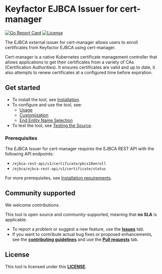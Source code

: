 # Keyfactor EJBCA Issuer for cert-manager

[![Go Report Card](https://goreportcard.com/badge/github.com/Keyfactor/ejbca-cert-manager-issuer)](https://goreportcard.com/report/github.com/Keyfactor/ejbca-cert-manager-issuer)
[![License](https://img.shields.io/badge/License-Apache%202.0-blue.svg)](https://img.shields.io/badge/License-Apache%202.0-blue.svg)

The EJBCA external issuer for cert-manager allows users to enroll certificates from Keyfactor EJBCA using cert-manager.

Cert-manager is a native Kubernetes certificate management controller that allows applications to get their certificates from a variety of CAs (Certification Authorities). It ensures certificates are valid and up to date, it also attempts to renew certificates at a configured time before expiration.

## Get started

* To install the tool, see [Installation](docs/install.md).
* To configure and use the tool, see: 
  * [Usage](docs/config_usage.md)
  * [Customization](docs/annotations.md)
  * [End Entity Name Selection](docs/endentitynamecustomization.md)
* To test the tool, see [Testing the Source](docs/testing.md).

### Prerequisites
The EJBCA Issuer for cert-manager requires the EJBCA REST API with the following API endpoints:
* `/ejbca-rest-api/v1/certificate/pkcs10enroll`
* `/ejbca/ejbca-rest-api/v1/certificate/status`

For more prerequisites, see [Installation requirements](docs/install.md#requirements).

## Community supported
We welcome contributions.

This tool is open source and community-supported, meaning that **no SLA** is applicable.

* To report a problem or suggest a new feature, use the **[Issues](../../issues)** tab.
* If you want to contribute actual bug fixes or proposed enhancements, see the **[contributing guidelines](CONTRIBUTING.md)** and use the **[Pull requests](../../pulls)** tab.

## License
This tool is licensed under this **[LICENSE](LICENSE)**. 
